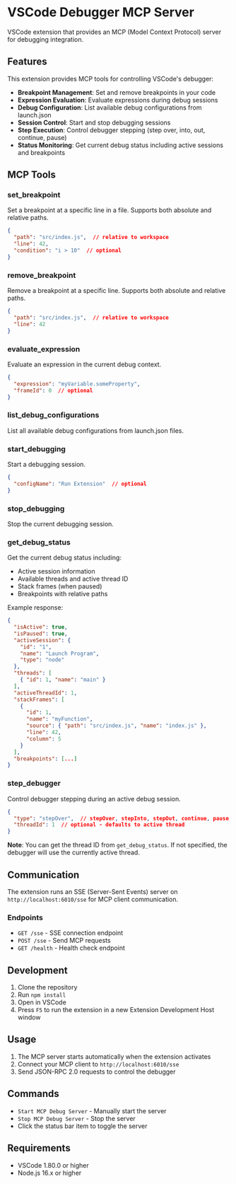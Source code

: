 # VSCode Debugger MCP Server

VSCode extension that provides an MCP (Model Context Protocol) server for debugging integration.

## Features

This extension provides MCP tools for controlling VSCode's debugger:

- **Breakpoint Management**: Set and remove breakpoints in your code
- **Expression Evaluation**: Evaluate expressions during debug sessions
- **Debug Configuration**: List available debug configurations from launch.json
- **Session Control**: Start and stop debugging sessions
- **Step Execution**: Control debugger stepping (step over, into, out, continue, pause)
- **Status Monitoring**: Get current debug status including active sessions and breakpoints

## MCP Tools

### set_breakpoint
Set a breakpoint at a specific line in a file. Supports both absolute and relative paths.
```json
{
  "path": "src/index.js",  // relative to workspace
  "line": 42,
  "condition": "i > 10"  // optional
}
```

### remove_breakpoint
Remove a breakpoint at a specific line. Supports both absolute and relative paths.
```json
{
  "path": "src/index.js",  // relative to workspace
  "line": 42
}
```

### evaluate_expression
Evaluate an expression in the current debug context.
```json
{
  "expression": "myVariable.someProperty",
  "frameId": 0  // optional
}
```

### list_debug_configurations
List all available debug configurations from launch.json files.

### start_debugging
Start a debugging session.
```json
{
  "configName": "Run Extension"  // optional
}
```

### stop_debugging
Stop the current debugging session.

### get_debug_status
Get the current debug status including:
- Active session information
- Available threads and active thread ID
- Stack frames (when paused)
- Breakpoints with relative paths

Example response:
```json
{
  "isActive": true,
  "isPaused": true,
  "activeSession": {
    "id": "1",
    "name": "Launch Program",
    "type": "node"
  },
  "threads": [
    { "id": 1, "name": "main" }
  ],
  "activeThreadId": 1,
  "stackFrames": [
    {
      "id": 1,
      "name": "myFunction",
      "source": { "path": "src/index.js", "name": "index.js" },
      "line": 42,
      "column": 5
    }
  ],
  "breakpoints": [...]
}
```

### step_debugger
Control debugger stepping during an active debug session.
```json
{
  "type": "stepOver",  // stepOver, stepInto, stepOut, continue, pause
  "threadId": 1  // optional - defaults to active thread
}
```

**Note**: You can get the thread ID from `get_debug_status`. If not specified, the debugger will use the currently active thread.

## Communication

The extension runs an SSE (Server-Sent Events) server on `http://localhost:6010/sse` for MCP client communication.

### Endpoints

- `GET /sse` - SSE connection endpoint
- `POST /sse` - Send MCP requests
- `GET /health` - Health check endpoint

## Development

1. Clone the repository
2. Run `npm install`
3. Open in VSCode
4. Press `F5` to run the extension in a new Extension Development Host window

## Usage

1. The MCP server starts automatically when the extension activates
2. Connect your MCP client to `http://localhost:6010/sse`
3. Send JSON-RPC 2.0 requests to control the debugger

## Commands

- `Start MCP Debug Server` - Manually start the server
- `Stop MCP Debug Server` - Stop the server
- Click the status bar item to toggle the server

## Requirements

- VSCode 1.80.0 or higher
- Node.js 16.x or higher